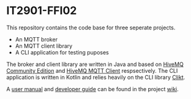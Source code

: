# IT2901-FFI02

This repository contains the code base for three seperate projects. 
* An MQTT broker 
* An MQTT client library 
* A CLI application for testing puposes

The broker and client library are written in Java and based on [HiveMQ Community Edition](https://github.com/hivemq/hivemq-community-edition) and [HiveMQ MQTT Client](https://github.com/hivemq/hivemq-mqtt-client) respsectively. The CLI application is written in Kotlin and relies heavily on the CLI library [Clikt](https://ajalt.github.io/clikt/).

A [user manual](https://github.com/tokongs/IT2901-FFI02/wiki/User-manual) and [developer guide](https://github.com/tokongs/IT2901-FFI02/wiki/Developer-guide) can be found in the project [wiki](https://github.com/tokongs/IT2901-FFI02/wiki).

